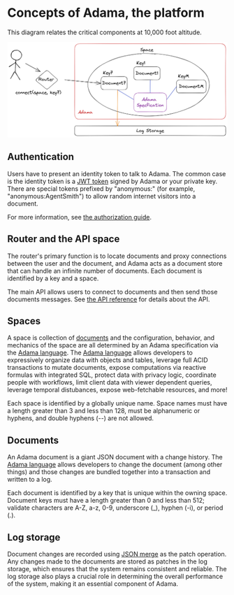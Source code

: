 # Concepts of Adama, the platform

This diagram relates the critical components at 10,000 foot altitude.

![How this all fits together](i/concepts.png)

## Authentication

Users have to present an identity token to talk to Adama. The common case is the identity token is a [JWT token](https://jwt.io/) signed by Adama or your private key. There are special tokens prefixed by "anonymous:" (for example, "anonymous:AgentSmith") to allow random internet visitors into a document.

For more information, see [the authorization guide](reference/auth.md).

## Router and the API space
The router's primary function is to locate documents and proxy connections between the user and the document, and Adama acts as a document store that can handle an infinite number of documents.
Each document is identified by a key and a space.

The main API allows users to connect to documents and then send those documents messages. See [the API reference](reference/api.md) for details about the API.

## Spaces

A space is collection of [documents](#documents) and the configuration, behavior, and mechanics of the space are all determined by an Adama specification via the [Adama language](/guide/start.md).
The [Adama language](/guide/start.md) allows developers to expressively organize data with objects and tables, leverage full ACID transactions to mutate documents, expose computations via reactive formulas with integrated SQL, protect data with privacy logic, coordinate people with workflows, limit client data with viewer dependent queries, leverage temporal distubances, expose web-fetchable resources, and more!

Each space is identified by a globally unique name. Space names must have a length greater than 3 and less than 128, must be alphanumeric or hyphens, and double hyphens (--) are not allowed. 

## Documents

An Adama document is a giant JSON document with a change history.
The [Adama language](/guide/start.md) allows developers to change the document (among other things) and those changes are bundled together into a transaction and written to a log.

Each document is identified by a key that is unique within the owning space. Document keys must have a length greater than 0 and less than 512; validate characters are A-Z, a-z, 0-9, underscore (_), hyphen (-i), or period (.).

## Log storage

Document changes are recorded using [JSON merge](https://datatracker.ietf.org/doc/html/rfc7386) as the patch operation.
Any changes made to the documents are stored as patches in the log storage, which ensures that the system remains consistent and reliable.
The log storage also plays a crucial role in determining the overall performance of the system, making it an essential component of Adama.
